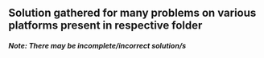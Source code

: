 
## Solution gathered for many problems on various platforms present in respective folder

##### Note: There may be incomplete/incorrect solution/s

